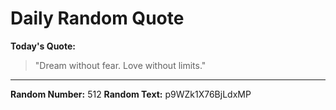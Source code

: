 # Daily Random Quote

**Today's Quote:**
> "Dream without fear. Love without limits."

---

**Random Number:** 512
**Random Text:** p9WZk1X76BjLdxMP
